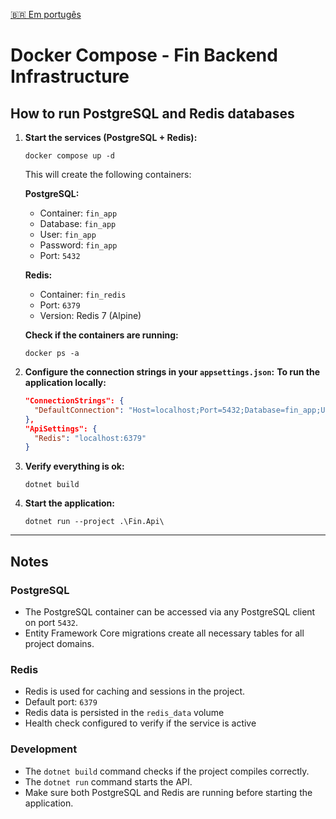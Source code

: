 [🇧🇷 Em portugês](./assets/DOCKER_pt-br.md)


# Docker Compose - Fin Backend Infrastructure

## How to run PostgreSQL and Redis databases

1. **Start the services (PostgreSQL + Redis):**
   ```
   docker compose up -d
   ```
   This will create the following containers:

   **PostgreSQL:**
    - Container: `fin_app`
    - Database: `fin_app`
    - User: `fin_app`
    - Password: `fin_app`
    - Port: `5432`

   **Redis:**
    - Container: `fin_redis`
    - Port: `6379`
    - Version: Redis 7 (Alpine)

   **Check if the containers are running:**
    ```
   docker ps -a
   ```

2. **Configure the connection strings in your `appsettings.json`:**
   **To run the application locally:**
   ```json
   "ConnectionStrings": {
     "DefaultConnection": "Host=localhost;Port=5432;Database=fin_app;Username=fin_app;Password=fin_app"
   },
   "ApiSettings": {
     "Redis": "localhost:6379"
   }
   ```

3. **Verify everything is ok:**
   ```
   dotnet build
   ```

4. **Start the application:**
   ```
   dotnet run --project .\Fin.Api\
   ```
---
## Notes

### PostgreSQL
- The PostgreSQL container can be accessed via any PostgreSQL client on port `5432`.
- Entity Framework Core migrations create all necessary tables for all project domains.

### Redis
- Redis is used for caching and sessions in the project.
- Default port: `6379`
- Redis data is persisted in the `redis_data` volume
- Health check configured to verify if the service is active

### Development
- The `dotnet build` command checks if the project compiles correctly.
- The `dotnet run` command starts the API.
- Make sure both PostgreSQL and Redis are running before starting the application.